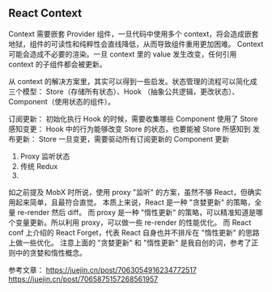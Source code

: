 ## React Context

Context 需要嵌套 Provider 组件，一旦代码中使用多个 context，将会造成嵌套地狱，组件的可读性和纯粹性会直线降低，从而导致组件重用更加困难。
Context 可能会造成不必要的渲染。一旦 context 里的 value 发生改变，任何引用 context 的子组件都会被更新。

从 context 的解决方案里，其实可以得到一些启发。状态管理的流程可以简化成三个模型： Store（存储所有状态）、Hook （抽象公共逻辑，更改状态）、Component（使用状态的组件）。

订阅更新： 初始化执行 Hook 的时候，需要收集哪些 Component 使用了 Store
感知变更： Hook 中的行为能够改变 Store 的状态，也要能被 Store 所感知到
发布更新： Store 一旦变更，需要驱动所有订阅更新的 Component 更新

1. Proxy 监听状态
2. 传统 Redux
3. 

如之前提及 MobX 时所说，使用 proxy "监听" 的方案，虽然不够 React，但确实用起来简单，且最符合直觉。
本质上来说，React 是一种 "贪婪更新" 的策略，全量 re-render 然后 diff。
而 proxy 是一种 "惰性更新" 的策略，可以精准知道是哪个变量更新。所以利用 proxy，可以做一些 re-render 的性能优化。
而 React conf 上介绍的 React Forget，代表 React 自身也并不排斥在 "惰性更新" 的思路上做一些优化。
注意上面的 "贪婪更新" 和 "惰性更新" 是我自创的词，参考了正则中的贪婪和惰性概念。

参考文章：
https://juejin.cn/post/7063054916234772517
https://juejin.cn/post/7065875157268561957